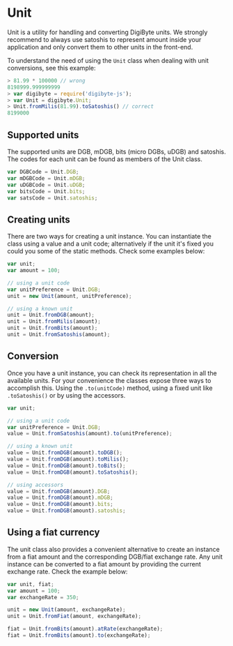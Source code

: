 # Unit

Unit is a utility for handling and converting DigiByte units. We strongly recommend to always use satoshis to represent amount inside your application and only convert them to other units in the front-end.

To understand the need of using the `Unit` class when dealing with unit conversions, see this example:

```javascript
> 81.99 * 100000 // wrong
8198999.999999999
> var digibyte = require('digibyte-js');
> var Unit = digibyte.Unit;
> Unit.fromMilis(81.99).toSatoshis() // correct
8199000
```

## Supported units

The supported units are DGB, mDGB, bits (micro DGBs, uDGB) and satoshis. The codes for each unit can be found as members of the Unit class.

```javascript
var DGBCode = Unit.DGB;
var mDGBCode = Unit.mDGB;
var uDGBCode = Unit.uDGB;
var bitsCode = Unit.bits;
var satsCode = Unit.satoshis;
```

## Creating units

There are two ways for creating a unit instance. You can instantiate the class using a value and a unit code; alternatively if the unit it's fixed you could you some of the static methods. Check some examples below:

```javascript
var unit;
var amount = 100;

// using a unit code
var unitPreference = Unit.DGB;
unit = new Unit(amount, unitPreference);

// using a known unit
unit = Unit.fromDGB(amount);
unit = Unit.fromMilis(amount);
unit = Unit.fromBits(amount);
unit = Unit.fromSatoshis(amount);
```

## Conversion

Once you have a unit instance, you can check its representation in all the available units. For your convenience the classes expose three ways to accomplish this. Using the `.to(unitCode)` method, using a fixed unit like `.toSatoshis()` or by using the accessors.

```javascript
var unit;

// using a unit code
var unitPreference = Unit.DGB;
value = Unit.fromSatoshis(amount).to(unitPreference);

// using a known unit
value = Unit.fromDGB(amount).toDGB();
value = Unit.fromDGB(amount).toMilis();
value = Unit.fromDGB(amount).toBits();
value = Unit.fromDGB(amount).toSatoshis();

// using accessors
value = Unit.fromDGB(amount).DGB;
value = Unit.fromDGB(amount).mDGB;
value = Unit.fromDGB(amount).bits;
value = Unit.fromDGB(amount).satoshis;
```

## Using a fiat currency

The unit class also provides a convenient alternative to create an instance from a fiat amount and the corresponding DGB/fiat exchange rate. Any unit instance can be converted to a fiat amount by providing the current exchange rate. Check the example below:

```javascript
var unit, fiat;
var amount = 100;
var exchangeRate = 350;

unit = new Unit(amount, exchangeRate);
unit = Unit.fromFiat(amount, exchangeRate);

fiat = Unit.fromBits(amount).atRate(exchangeRate);
fiat = Unit.fromBits(amount).to(exchangeRate);
```
